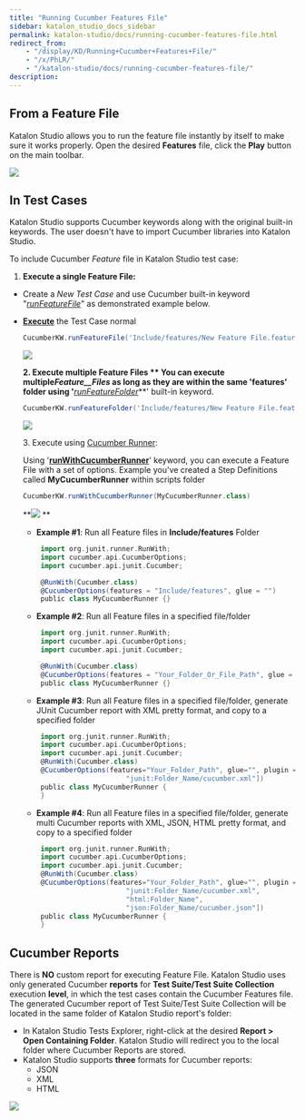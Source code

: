 ```yaml
---
title: "Running Cucumber Features File"
sidebar: katalon_studio_docs_sidebar
permalink: katalon-studio/docs/running-cucumber-features-file.html
redirect_from:
    - "/display/KD/Running+Cucumber+Features+File/"
    - "/x/PhLR/"
    - "/katalon-studio/docs/running-cucumber-features-file/"
description:
---
```

From a Feature File
-------------------

Katalon Studio allows you to run the feature file instantly by itself to make sure it works properly. Open the desired **Features** file, click the **Play** button on the main toolbar.

![](../../images/katalon-studio/docs/running-cucumber-features-file/Screen-Shot-2018-09-06-at-10.11.40-AM.png)

In Test Cases
-------------

Katalon Studio supports Cucumber keywords along with the original built-in keywords. The user doesn't have to import Cucumber libraries into Katalon Studio.

To include Cucumber _Feature_ file in Katalon Studio test case: 

1.  **Execute a single Feature File:**

*   Create a _New Test Case_ and use Cucumber built-in keyword "_[runFeatureFile](https://api-docs.katalon.com/com/kms/katalon/core/cucumber/keyword/CucumberBuiltinKeywords.html#runFeatureFile(java.lang.String,%20com.kms.katalon.core.model.FailureHandling))_" as demonstrated example below.
*   **[Execute](/display/KD/Execute+a+test+case)** the Test Case normal

    ```groovy
    CucumberKW.runFeatureFile('Include/features/New Feature File.feature')
    ```


    ![](../../images/katalon-studio/docs/running-cucumber-features-file/Screen-Shot-2018-09-04-at-19.56.32.png)


    **2\. Execute multiple Feature Files **
    You can execute **multiple**_Feature__Files_ as long as they are within the same '**features**' folder using '**_[runFeatureFolder](https://api-docs.katalon.com/com/kms/katalon/core/cucumber/keyword/CucumberBuiltinKeywords.html#runFeatureFolder(java.lang.String,%20com.kms.katalon.core.model.FailureHandling))_**' built-in keyword. 

    ```groovy
    CucumberKW.runFeatureFolder('Include/features/New Feature File.feature')
    ```


    ![](../../images/katalon-studio/docs/running-cucumber-features-file/Screen-Shot-2018-09-04-at-19.57.32.png)

    3\. Execute using [Cucumber Runner](http://toolsqa.com/cucumber/junit-test-runner-class/):

    Using '**[runWithCucumberRunner](https://api-docs.katalon.com/com/kms/katalon/core/cucumber/keyword/CucumberBuiltinKeywords.html#runWithCucumberRunner(java.lang.Class,%20com.kms.katalon.core.model.FailureHandling))**' keyword, you can execute a Feature File with a set of options. Example you've created a Step Definitions called **MyCucumberRunner** within scripts folder

    ```groovy
    CucumberKW.runWithCucumberRunner(MyCucumberRunner.class)

    ```

    **![](../../images/katalon-studio/docs/running-cucumber-features-file/Screen-Shot-2018-09-06-at-17.13.04.png)
    **

    *   **Example #1**: Run all Feature files in **Include/features** Folder

        ```groovy
         import org.junit.runner.RunWith;
         import cucumber.api.CucumberOptions;
         import cucumber.api.junit.Cucumber;

         @RunWith(Cucumber.class)
         @CucumberOptions(features = "Include/features", glue = "")
         public class MyCucumberRunner {}

        ```

    *   **Example #2**: Run all Feature files in a specified file/folder

        ```groovy
         import org.junit.runner.RunWith;
         import cucumber.api.CucumberOptions;
         import cucumber.api.junit.Cucumber;

         @RunWith(Cucumber.class)
         @CucumberOptions(features = "Your_Folder_Or_File_Path", glue = "")
         public class MyCucumberRunner {}

        ```

    *   **Example #3**: Run all Feature files in a specified file/folder, generate JUnit Cucumber report with XML pretty format, and copy to a specified folder

        ```groovy
         import org.junit.runner.RunWith;
         import cucumber.api.CucumberOptions;
         import cucumber.api.junit.Cucumber;
         @RunWith(Cucumber.class)
         @CucumberOptions(features="Your_Folder_Path", glue="", plugin = ["pretty",
                              "junit:Folder_Name/cucumber.xml"])
         public class MyCucumberRunner {
         }

        ```

    *   **Example #4**: Run all Feature files in a specified file/folder, generate multi Cucumber reports with XML, JSON, HTML pretty format, and copy to a specified folder

        ```groovy
         import org.junit.runner.RunWith;
         import cucumber.api.CucumberOptions;
         import cucumber.api.junit.Cucumber;
         @RunWith(Cucumber.class)
         @CucumberOptions(features="Your_Folder_Path", glue="", plugin = ["pretty",
                              "junit:Folder_Name/cucumber.xml",
                              "html:Folder_Name",
                              "json:Folder_Name/cucumber.json"])
         public class MyCucumberRunner {
         }
        ```


Cucumber Reports
----------------

There is **NO** custom report for executing Feature File. Katalon Studio uses only generated Cucumber **reports** for **Test Suite/Test Suite Collection** execution **level**, in which the test cases contain the Cucumber Features file. The generated Cucumber report of Test Suite/Test Suite Collection will be located in the same folder of Katalon Studio report's folder:

*   In Katalon Studio Tests Explorer, right-click at the desired **Report > Open Containing Folder**. Katalon Studio will redirect you to the local folder where Cucumber Reports are stored. 
*   Katalon Studio supports **three** formats for Cucumber reports: 
    *   JSON
    *   XML
    *   HTML

![](../../images/katalon-studio/docs/running-cucumber-features-file/Screenshot-at-Sep-04-20-01-21.png)